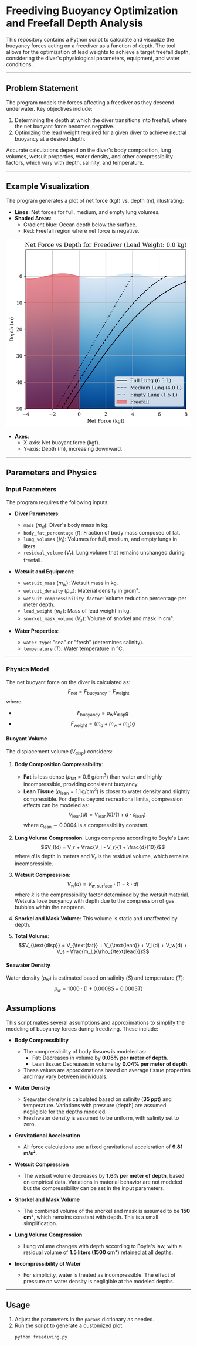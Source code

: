 # Freediving Buoyancy Optimization and Freefall Depth Analysis

This repository contains a Python script to calculate and visualize the buoyancy forces acting on a freediver as a function of depth. The tool allows for the optimization of lead weights to achieve a target freefall depth, considering the diver's physiological parameters, equipment, and water conditions.

---

## Problem Statement

The program models the forces affecting a freediver as they descend underwater. Key objectives include:
1. Determining the depth at which the diver transitions into freefall, where the net buoyant force becomes negative.
2. Optimizing the lead weight required for a given diver to achieve neutral buoyancy at a desired depth.

Accurate calculations depend on the diver's body composition, lung volumes, wetsuit properties, water density, and other compressibility factors, which vary with depth, salinity, and temperature.

---

## Example Visualization

The program generates a plot of net force (kgf) vs. depth (m), illustrating:
- **Lines**: Net forces for full, medium, and empty lung volumes.
- **Shaded Areas**:
  - Gradient blue: Ocean depth below the surface.
  - Red: Freefall region where net force is negative.

<img src="example_result.png" alt="Example Result" width="600"/>

- **Axes**:
  - X-axis: Net buoyant force (kgf).
  - Y-axis: Depth (m), increasing downward.

---

## Parameters and Physics

### Input Parameters
The program requires the following inputs:

- **Diver Parameters**:
  - `mass` ($m_d$): Diver's body mass in kg.
  - `body_fat_percentage` ($f$): Fraction of body mass composed of fat.
  - `lung_volumes` ($V_l$): Volumes for full, medium, and empty lungs in liters.
  - `residual_volume` ($V_r$): Lung volume that remains unchanged during freefall.

- **Wetsuit and Equipment**:
  - `wetsuit_mass` ($m_w$): Wetsuit mass in kg.
  - `wetsuit_density` ($\rho_w$): Material density in g/cm³.
  - `wetsuit_compressibility_factor`: Volume reduction percentage per meter depth.
  - `lead_weight` ($m_L$): Mass of lead weight in kg.
  - `snorkel_mask_volume` ($V_s$): Volume of snorkel and mask in cm³.

- **Water Properties**:
  - `water_type`: "sea" or "fresh" (determines salinity).
  - `temperature` ($T$): Water temperature in °C.

---

### Physics Model
The net buoyant force on the diver is calculated as:
$$F_{\text{net}} = F_{\text{buoyancy}} - F_{\text{weight}}$$
where:
- $$F_{\text{buoyancy}} = \rho_w V_{\text{disp}} g$$
- $$F_{\text{weight}} = (m_d + m_w + m_L) g$$

#### Buoyant Volume
The displacement volume ($V_{\text{disp}}$) considers:

1. **Body Composition Compressibility**:
   - **Fat** is less dense ($\rho_{\text{fat}} = 0.9 \, \text{g/cm}^3$) than water and highly incompressible, providing consistent buoyancy.
   - **Lean Tissue** ($\rho_{\text{lean}} = 1.1 \, \text{g/cm}^3$) is closer to water density and slightly compressible. For depths beyond recreational limits, compression effects can be modeled as:
     $$V_{\text{lean}}(d) = V_{\text{lean}}(0) / (1 + d \cdot c_{\text{lean}})$$
     where $c_{\text{lean}} \sim 0.0004$ is a compressibility constant.

2. **Lung Volume Compression**:
   Lungs compress according to Boyle's Law:
   $$V_l(d) = V_r + \frac{V_l - V_r}{1 + \frac{d}{10}}$$
   where $d$ is depth in meters and $V_r$ is the residual volume, which remains incompressible.

3. **Wetsuit Compression**:
   $$V_w(d) = V_{w, \text{surface}} \cdot (1 - k \cdot d)$$
   where $k$ is the compressibility factor determined by the wetsuit material. Wetsuits lose buoyancy with depth due to the compression of gas bubbles within the neoprene.

4. **Snorkel and Mask Volume**:
   This volume is static and unaffected by depth.

5. **Total Volume**:
   $$V_{\text{disp}} = V_{\text{fat}} + V_{\text{lean}} + V_l(d) + V_w(d) + V_s - \frac{m_L}{\rho_{\text{lead}}}$$

#### Seawater Density
Water density ($\rho_w$) is estimated based on salinity ($S$) and temperature ($T$):
$$\rho_w = 1000 \cdot \left(1 + 0.0008S - 0.0003T\right)$$

## Assumptions

This script makes several assumptions and approximations to simplify the modeling of buoyancy forces during freediving. These include:

- **Body Compressibility**  
  - The compressibility of body tissues is modeled as:  
    - Fat: Decreases in volume by **0.05% per meter of depth**.  
    - Lean tissue: Decreases in volume by **0.04% per meter of depth**.  
  - These values are approximations based on average tissue properties and may vary between individuals.

- **Water Density**  
  - Seawater density is calculated based on salinity (**35 ppt**) and temperature. Variations with pressure (depth) are assumed negligible for the depths modeled.  
  - Freshwater density is assumed to be uniform, with salinity set to zero.

- **Gravitational Acceleration**  
  - All force calculations use a fixed gravitational acceleration of **9.81 m/s²**.

- **Wetsuit Compression**  
  - The wetsuit volume decreases by **1.6% per meter of depth**, based on empirical data. Variations in material behavior are not modeled but the compressibility can be set in the input parameters.

- **Snorkel and Mask Volume**  
  - The combined volume of the snorkel and mask is assumed to be **150 cm³**, which remains constant with depth. This is a small simplification.

- **Lung Volume Compression**
  - Lung volume changes with depth according to Boyle's law, with a residual volume of **1.5 liters (1500 cm³)** retained at all depths.

- **Incompressibility of Water**  
  - For simplicity, water is treated as incompressible. The effect of pressure on water density is negligible at the modeled depths.


---

## Usage

1. Adjust the parameters in the `params` dictionary as needed.
2. Run the script to generate a customized plot:
   ```bash
   python freediving.py
